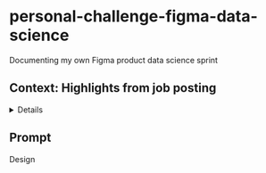 # personal-challenge-figma-data-science
Documenting my own Figma product data science sprint

## Context: Highlights from job posting

<details>

What you'll do at Figma:

- Leverage various data science methods such as machine learning, statistical modeling, and causal inference to understand user behavior and optimize the product experience
- Design and evaluate experiments to measure improvements to UI and algorithms
- Generate ideas to creatively leverage data for shaping future product roadmaps
- Drive democratization of data through creation of new datasets and tooling
- Design and surface metrics to guide decision making
- Collaborate with cross-functional teams including Product, Engineering, Research, Design, Sales, and Marketing

About FigJam: FigJam is an online whiteboard for teams to ideate and brainstorm together. The ideal candidate for this team will have exceptional problem solving and storytelling ability, a strong sense of ownership, excellent stakeholder management, and a track record of using data to influence product teams and help them achieve their goals.

Skills to highlight in this challenge:
- SQL
- Python
- Hive, Redshift, Presto, pr Snowflake
- Applying statistical methods to experiment design

Source: [Data Scientist, Product | Figma | LinkedIn](https://www.linkedin.com/jobs/view/3774909326/)

</details>

## Prompt
Design 